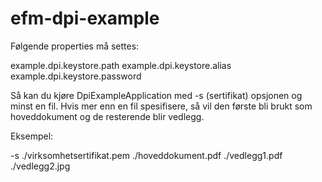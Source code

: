 # efm-dpi-example

Følgende properties må settes:

example.dpi.keystore.path
example.dpi.keystore.alias
example.dpi.keystore.password

Så kan du kjøre DpiExampleApplication med -s (sertifikat) opsjonen og minst en fil.
Hvis mer enn en fil spesifisere, så vil den første bli brukt som hoveddokument og de resterende blir vedlegg. 

Eksempel:

-s ./virksomhetsertifikat.pem ./hoveddokument.pdf ./vedlegg1.pdf ./vedlegg2.jpg

